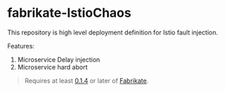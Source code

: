 # fabrikate-IstioChaos 

This repository is high level deployment definition for Istio fault injection. 

Features:

1. Microservice Delay injection
2. Microservice hard abort


> Requires at least [0.1.4](https://github.com/Microsoft/fabrikate/releases) or later of [Fabrikate](https://github.com/Microsoft/fabrikate).


